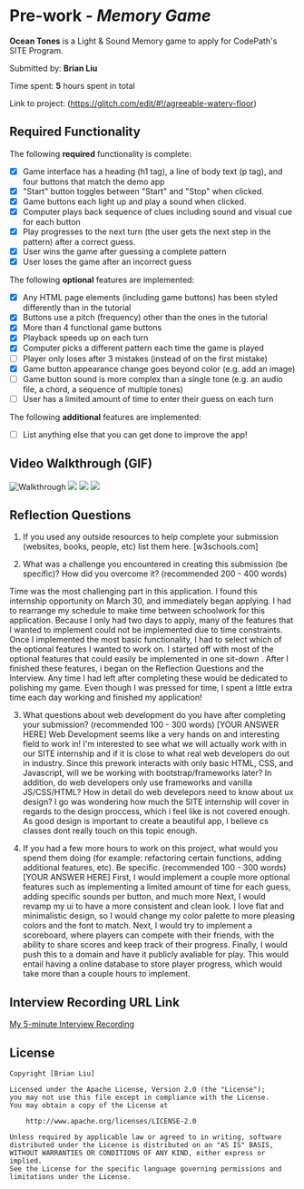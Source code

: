 # Pre-work - *Memory Game*

**Ocean Tones** is a Light & Sound Memory game to apply for CodePath's SITE Program. 

Submitted by: **Brian Liu**

Time spent: **5** hours spent in total

Link to project: (https://glitch.com/edit/#!/agreeable-watery-floor)

## Required Functionality

The following **required** functionality is complete:

* [x] Game interface has a heading (h1 tag), a line of body text (p tag), and four buttons that match the demo app
* [x] "Start" button toggles between "Start" and "Stop" when clicked. 
* [x] Game buttons each light up and play a sound when clicked. 
* [x] Computer plays back sequence of clues including sound and visual cue for each button
* [x] Play progresses to the next turn (the user gets the next step in the pattern) after a correct guess. 
* [x] User wins the game after guessing a complete pattern
* [x] User loses the game after an incorrect guess

The following **optional** features are implemented:

* [x] Any HTML page elements (including game buttons) has been styled differently than in the tutorial
* [x] Buttons use a pitch (frequency) other than the ones in the tutorial
* [x] More than 4 functional game buttons
* [x] Playback speeds up on each turn
* [x] Computer picks a different pattern each time the game is played
* [ ] Player only loses after 3 mistakes (instead of on the first mistake)
* [x] Game button appearance change goes beyond color (e.g. add an image)
* [ ] Game button sound is more complex than a single tone (e.g. an audio file, a chord, a sequence of multiple tones)
* [ ] User has a limited amount of time to enter their guess on each turn

The following **additional** features are implemented:

- [ ] List anything else that you can get done to improve the app!

## Video Walkthrough (GIF)

![Walkthrough](http://g.recordit.co/I197i0OUi2.gif)
![](gif2-link-here)
![](gif3-link-here)
![](gif4-link-here)

## Reflection Questions
1. If you used any outside resources to help complete your submission (websites, books, people, etc) list them here. 
[w3schools.com]

2. What was a challenge you encountered in creating this submission (be specific)? How did you overcome it? (recommended 200 - 400 words) 

Time was the most challenging part in this application. I found this internship opportunity on March 30, and immediately began applying. 
I had to rearrange my schedule to make time between schoolwork for this application. Because I only had two days to apply, many of the 
features that I wanted to implement could not be implemented due to time constraints. Once I implemented the most basic functionality, I had to select 
which of the optional features I wanted to work on. I started off with most of the optional features that could easily be implemented in one sit-down . 
After I finished these features, i began on the Reflection Questions and the Interview. Any time I had left after completing these would be dedicated to polishing my game.
Even though I was pressed for time, I spent a little extra time each day working and finished my application! 

3. What questions about web development do you have after completing your submission? (recommended 100 - 300 words) 
[YOUR ANSWER HERE]
Web Development seems like a very hands on and interesting field to work in! I'm interested to see what we will actually work with in our SITE internship
and if it is close to what real web developers do out in industry. Since this prework interacts with only basic HTML, CSS, and Javascript, will we be working 
with bootstrap/frameworks later? In addition, do web developers only use frameworks and vanilla JS/CSS/HTML? How in detail do web develepors need to know about ux design? I go was wondering how much the SITE internship will cover 
in regards to the design proccess, which i feel like is not covered enough. As good design is important to create a beautiful app, I believe cs classes dont really touch on this topic enough. 

4. If you had a few more hours to work on this project, what would you spend them doing (for example: refactoring certain functions, adding additional features, etc). Be specific. (recommended 100 - 300 words) 
[YOUR ANSWER HERE]
First, I would implement a couple more optional features such as implementing a limited amount of time for each guess, adding specific sounds per button, and much more
Next, I would revamp my ui to have a more consistent and clean look. I love flat and minimalistic design, so I would change my color palette to more pleasing colors and the 
font to match. Next, I would try to implement a scoreboard, where players can compete with their friends, with the ability to share scores and keep track of their progress.
Finally, I would push this to a domain and have it publicly avaliable for play. This would entail having a online database to store player progress, which would take more than a couple hours to implement.





## Interview Recording URL Link

[My 5-minute Interview Recording](https://www.loom.com/share/42217a8aa18a43e28ac3e58d067df6e9)


## License

    Copyright [Brian Liu]

    Licensed under the Apache License, Version 2.0 (the "License");
    you may not use this file except in compliance with the License.
    You may obtain a copy of the License at

        http://www.apache.org/licenses/LICENSE-2.0

    Unless required by applicable law or agreed to in writing, software
    distributed under the License is distributed on an "AS IS" BASIS,
    WITHOUT WARRANTIES OR CONDITIONS OF ANY KIND, either express or implied.
    See the License for the specific language governing permissions and
    limitations under the License.
